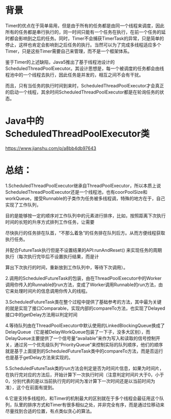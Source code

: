 # **背景**

Timer的优点在于简单易用，但是由于所有的任务都是由同一个线程来调度，因此所有的任务都是串行执行的，同一时间只能有一个任务在执行，在前一个任务的延时都会影响到之后的任务。同时，Timer不会捕获TimerTask的异常，只是简单的停止，这样也肯定会影响到之后任务的执行。当然可以为了完成多线程适应多个Timer，只是这些Timer需要自己来管理，而不是一个框架体系。

鉴于Timer的上述缺陷，Java5推出了基于线程池设计的ScheduledThreadPoolExecutor。其设计思想是，每一个被调度的任务都会由线程池中的一个线程去执行，因此任务是并发的，相互之间不会有干扰。

而且，只有当任务的执行时间到来时，ScheduledThreadPoolExecutor才会真正的启动一个线程，其余时间ScheduledThreadPoolExecutor都是在轮询任务的状态。

# **Java中的ScheduledThreadPoolExecutor类**

https://www.jianshu.com/p/a8bb4db97643



# **总结：**



1.ScheduledThreadPoolExecutor继承自ThreadPoolExecutor，所以本质上说ScheduledThreadPoolExecutor还是一个线程池，也有coorPoolSize和workQueue，接受Runnable的子类作为任务被多线程调，特殊的地方在于，自己实现了工作队列，

目的是能够按一定的顺序对工作队列中的元素进行排序，比如，按照距离下次执行时间的长短的升序方式排列工作任务，让需要

尽快执行的任务排在队首，“不那么着急”的任务排在队列后方。从而方便线程获取执行任务。

并配合FutureTask执行但是不设置结果的API:runAndReset() 来实现任务的周期执行（每次执行完毕后不设置执行结果，而是计

算出下次执行的时间，重新放到工作队列中，等待下次调用）。

2.调用的ScheduledFutureTask的包装，由在ThreadPoolExecutor中的Worker调用你传入的Runnable的run方法，变成了Worker调用Runnable的run方法，由它来处理时间片的信息调用你传入的线程。

3.ScheduledFutureTask类在整个过程中提供了基础参考的方法，其中最为关键的就是实现了接口Comparable，实现内部的compareTo方法，也实现了Delayed接口中的getDelay方法用以判定时间

4.等待队列由在ThreadPoolExecutor中默认使用的LinkedBlockingQueue换成了DelayQueue（它是被DelayWorkQueue包装了一下子，没多大区别），而DelayQueue主要提供了一个信号量“available”来作为写入和读取的信号控制开关，通过另一个优先级队列“PriorityQueue”来控制实际的队列顺序，他们的顺序就是基于上面提到的ScheduledFutureTask类中的compareTo方法，而是否运行也是基于getDelay方法来实现的。



5.ScheduledFutureTask类的run方法会判定是否为时间片信息，如果为时间片，在执行完对应的方法后，开始计算下一次执行时间（注意判定时间片大于0，小于0，分别代表的是以当前执行完的时间为准计算下一次时间还是以当前时间为准），这个在前面有提到。



6.它是支持多线程的，和Timer的机制最大的区别就在于多个线程会最征用这个队列，队里的排序方式和Timer有很多相似之处，并非完全有序，而是通过位移动来尽量找到合适的位置，有点类似贪心的算法。 